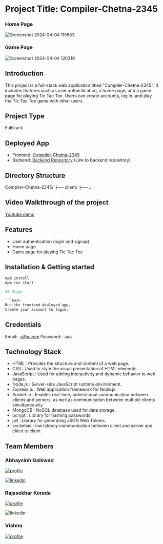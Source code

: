 # Project Title: Compiler-Chetna-2345

### Home Page
![Screenshot 2024-04-04 115853](https://github.com/visorry/Compiler-Chetna-2345/assets/121347308/646c3df6-c39c-45ff-989e-b03629fed7d3)

### Game Page
![Screenshot 2024-04-04 120210](https://github.com/visorry/Compiler-Chetna-2345/assets/121347308/97a2b527-e4c8-4d43-a2cb-015204d2ceee)

## Introduction

This project is a full-stack web application titled "Compiler-Chetna-2345". It includes features such as user authentication, a home page, and a game page for playing Tic Tac Toe. Users can create accounts, log in, and play the Tic Tac Toe game with other users.


## Project Type

Fullstack

## Deployed App

- Frontend: [Compiler-Chetna-2345](https://compiler-chetna-2345.vercel.app/)
- Backend: [Backend Repository](#) (Link to backend repository)

## Directory Structure

Compiler-Chetna-2345/
├── client/
├── ...



## Video Walkthrough of the project

[Youtube demo](https://www.youtube.com/watch?v=rxnED_0V3IY) 


## Features

- User authentication (login and signup)
- Home page
- Game page for playing Tic Tac Toe

## Installation & Getting started

```bash
npm install 
npm run start

## Usage

```bash
Run the frontend deployed app.
Create your account to login.
```


## Credentials

Email:- a@a.com
Password:- aaa


## Technology Stack
- HTML       : Provides the structure and content of a web page.
- CSS        : Used to style the visual presentation of HTML elements.
- JavaScript : Used for adding interactivity and dynamic behavior to web pages.
- Node.js    : Server-side JavaScript runtime environment.
- Express.js : Web application framework for Node.js.
- Socket.Io  : Enables real-time, bidirectional communication between clients and servers, as well as communication between multiple clients simultaneously.
- MongoDB    : NoSQL database used for data storage.
- bcrypt     : Library for hashing passwords.
- jwt        : Library for generating JSON Web Tokens.
- socketsio  : low latency communication between client and server and client to client


## Team Members 
### Abhaysinh Gaikwad
[![profile](https://img.shields.io/badge/Github-000?style=for-the-badge&logo=ko-fi&logoColor=white)](https://github.com/abhaysinh-gaikwad)

[![linkedin](https://img.shields.io/badge/Linkedin-0A66C2?style=for-the-badge&logo=linkedin&logoColor=white)](https://www.linkedin.com/in/abhaysinh-anil-gaikwad/)


### Rajasekhar Korada 
[![profile](https://img.shields.io/badge/Github-000?style=for-the-badge&logo=ko-fi&logoColor=white)](https://github.com/RScodes1)

[![linkedin](https://img.shields.io/badge/Linkedin-0A66C2?style=for-the-badge&logo=linkedin&logoColor=white)](https://www.linkedin.com/in/rajasekhar-korada-14b417177/)

### Vishnu
[![profile](https://img.shields.io/badge/Github-000?style=for-the-badge&logo=ko-fi&logoColor=white)]() 


